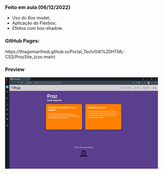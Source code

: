 <h3>Feito em aula (06/12/2022)</h3>

- Uso do Box model;
- Aplicação do Flexbox;
- Efeitos com box-shadow.

<h3>GitHub Pages:</h3>
https://thiagomanfredi.github.io/Portal_Tech/04)%20HTML-CSS/ProzSite_(css-main)

<h3>Preview</h3>

<div align="center">
<img src="https://raw.githubusercontent.com/thiagoManfredi/Portal_Tech/main/04)%20HTML-CSS/ProzSite_(css-main)/img/Preview.png" width="700px"/>
</div>
